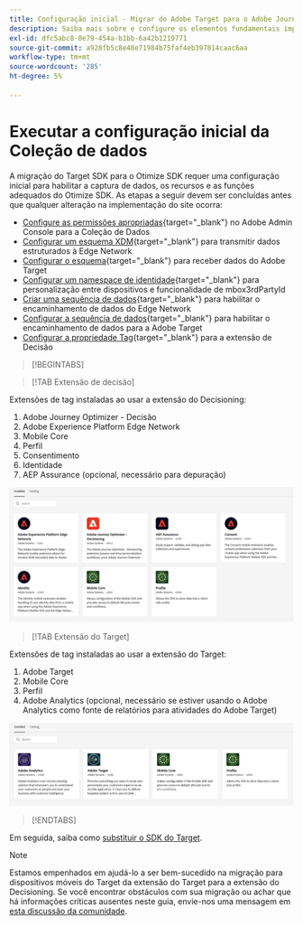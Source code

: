 ```yaml
---
title: Configuração inicial - Migrar do Adobe Target para o Adobe Journey Optimizer - Extensão móvel de decisão
description: Saiba mais sobre e configure os elementos fundamentais importantes necessários para a implementação do Platform Web SDK
exl-id: dfc5abc8-0e79-454a-b1bb-6a42b1219771
source-git-commit: a928fb5c8e48e71984b75faf4eb397814caac6aa
workflow-type: tm+mt
source-wordcount: '285'
ht-degree: 5%

---
```


# Executar a configuração inicial da Coleção de dados

A migração do Target SDK para o Otimize SDK requer uma configuração inicial para habilitar a captura de dados, os recursos e as funções adequados do Otimize SDK. As etapas a seguir devem ser concluídas antes que qualquer alteração na implementação do site ocorra:

- [Configure as permissões apropriadas](https://experienceleague.adobe.com/en/docs/platform-learn/implement-web-sdk/overview#permissions){target="_blank"} no Adobe Admin Console para a Coleção de Dados
- [Configurar um esquema XDM](https://experienceleague.adobe.com/en/docs/platform-learn/implement-mobile-sdk/initial-configuration/create-schema){target="_blank"} para transmitir dados estruturados à Edge Network
- [Configurar o esquema](https://experienceleague.adobe.com/en/docs/platform-learn/implement-mobile-sdk/experience-cloud/target#update-your-schema){target="_blank"} para receber dados do Adobe Target
- [Configurar um namespace de identidade](https://experienceleague.adobe.com/en/docs/platform-learn/implement-mobile-sdk/app-implementation/identity#set-up-a-custom-identity-namespace){target="_blank"} para personalização entre dispositivos e funcionalidade de mbox3rdPartyId
- [Criar uma sequência de dados](https://experienceleague.adobe.com/en/docs/platform-learn/implement-mobile-sdk/initial-configuration/create-datastream){target="_blank"} para habilitar o encaminhamento de dados do Edge Network
- [Configurar a sequência de dados](https://experienceleague.adobe.com/en/docs/platform-learn/implement-mobile-sdk/experience-cloud/target#update-datastream-configuration){target="_blank"} para habilitar o encaminhamento de dados para a Adobe Target
- [Configurar a propriedade Tag](https://experienceleague.adobe.com/en/docs/platform-learn/implement-mobile-sdk/experience-cloud/target#install-adobe-journey-optimizer---decisioning-tags-extension){target="_blank"} para a extensão de Decisão

>[!BEGINTABS]

>[!TAB Extensão de decisão]

Extensões de tag instaladas ao usar a extensão do Decisioning:

1. Adobe Journey Optimizer - Decisão
1. Adobe Experience Platform Edge Network
1. Mobile Core
1. Perfil
1. Consentimento
1. Identidade
1. AEP Assurance (opcional, necessário para depuração)

![Extensões de marca instaladas ao usar a extensão de Decisão](assets/tag-extensions-decisioning.png)

>[!TAB Extensão do Target]

Extensões de tag instaladas ao usar a extensão do Target:

1. Adobe Target
1. Mobile Core
1. Perfil
1. Adobe Analytics (opcional, necessário se estiver usando o Adobe Analytics como fonte de relatórios para atividades do Adobe Target)

![Extensões de marca instaladas ao usar a extensão do Target](assets/tag-extensions-target.png)

>[!ENDTABS]

Em seguida, saiba como [substituir o SDK do Target](replace-library.md).

>[!NOTE]
>
>Estamos empenhados em ajudá-lo a ser bem-sucedido na migração para dispositivos móveis do Target da extensão do Target para a extensão do Decisioning. Se você encontrar obstáculos com sua migração ou achar que há informações críticas ausentes neste guia, envie-nos uma mensagem em [esta discussão da comunidade](https://experienceleaguecommunities.adobe.com/t5/adobe-experience-platform-data/tutorial-discussion-migrate-target-from-at-js-to-web-sdk/m-p/575587#M463).

